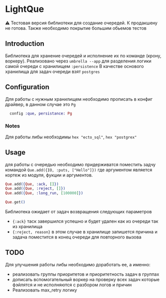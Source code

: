 # LightQue

:warning: Тестовая версия библиотеки для создание очередей. К продакшену не готова. Также необходимо покрытие большим обьемов тестов

## Introduction

Библиотека для хранение очередей и исполнение их по команде (крону, воркеру).
Реализовано через `umbrella --app` для разделения логики самой очереди с хранилищем `:persistence`
В качестве основого хранилища для задач очереди взят `postgres`


## Configuration

Для работы с нужным хранилищем необходимо прописать в конфиг драйвер,
в данном случае это `Pg`

``` elixir
  config :que, persistance: Pg
```

### Notes
  Для работы либы необходимы  `hex "ecto_sql"`, `hex "postgrex"`



## Usage
  для работы с очередью необходимо придерживатся поместить задчу командой
  `Que.add({IO, :puts, ["Hello"]})` где аргументом является кортеж из модуля, фукции и аргументов.

``` elixir
Que.add({Que, :ack, []})
Que.add({Que, :reject, []})
Que.add({Que, :long_run, [100000]})

Que.get()
```
 Библиотека ожидает от задач возвращения следующих параметров
 - `{:ack}` таск завершился успешно и будет удален как из очереди так из хранилища
 - `{:reject, reason}` в этом случае в хранилище запишется причина и задача поместится в конец очереди для повторного вызова

 ## TODO
 Для улучшения работы либы необходимо доработать ее, а именно:
 - реализовать группы приоритетов и приоритетность задач в группах
 - дописать вспомогательный воркер на проверку всех задач которые фэйлятся и не исполняются c разбором логов и причин
 - Реализовать max_retry логику

